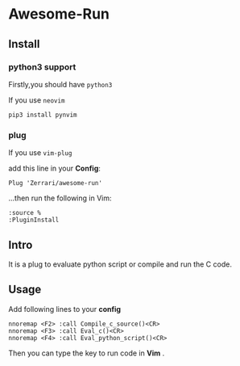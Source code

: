 # Awesome-Run

## Install

### python3 support
Firstly,you should have `python3`

If you use `neovim`

`pip3 install pynvim`


### plug

If you use `vim-plug`

add this line in your **Config**: 

`Plug 'Zerrari/awesome-run'`

...then run the following in Vim:
```
:source %
:PluginInstall
```

## Intro

It is a plug to evaluate python script or compile and run the C code.

## Usage

Add following lines to your **config** 
```
nnoremap <F2> :call Compile_c_source()<CR>
nnoremap <F3> :call Eval_c()<CR>
nnoremap <F4> :call Eval_python_script()<CR>
```

Then you can type the key to run code in **Vim** . 

